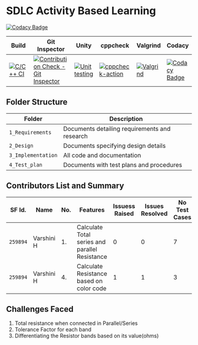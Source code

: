 # **SDLC Activity Based Learning**


[![Codacy Badge](https://app.codacy.com/project/badge/Grade/64b3676768fd4673addceeb5611a9349)](https://www.codacy.com/gh/Annappa259804/MiniProject_C/dashboard?utm_source=github.com&amp;utm_medium=referral&amp;utm_content=Annappa259804/MiniProject_C&amp;utm_campaign=Badge_Grade)

Build | Git Inspector | Unity | cppcheck|Valgrind|Codacy|
------|----------|----|---|------|--------|
|[![C/C++ CI](https://github.com/Annappa259804/MiniProject_C/actions/workflows/c-build.yml/badge.svg)](https://github.com/Annappa259804/MiniProject_C/actions/workflows/c-build.yml)|[![Contribution Check - Git Inspector](https://github.com/Annappa259804/MiniProject_C/actions/workflows/gitinspector.yml/badge.svg)](https://github.com/Annappa259804/MiniProject_C/actions/workflows/gitinspector.yml)  |  [![Unit testing](https://github.com/Annappa259804/MiniProject_C/actions/workflows/unit-test.yml/badge.svg)](https://github.com/Annappa259804/MiniProject_C/actions/workflows/unit-test.yml)    | [![cppcheck-action](https://github.com/Annappa259804/MiniProject_C/actions/workflows/cppcheck.yml/badge.svg)](https://github.com/Annappa259804/MiniProject_C/actions/workflows/cppcheck.yml) |  [![Valgrind](https://github.com/Annappa259804/MiniProject_C/actions/workflows/Valgrind.yml/badge.svg)](https://github.com/Annappa259804/MiniProject_C/actions/workflows/Valgrind.yml)  | [![Codacy Badge](https://app.codacy.com/project/badge/Grade/64b3676768fd4673addceeb5611a9349)](https://www.codacy.com/gh/Annappa259804/MiniProject_C/dashboard?utm_source=github.com&amp;utm_medium=referral&amp;utm_content=Annappa259804/MiniProject_C&amp;utm_campaign=Badge_Grade)    |

## Folder Structure

Folder             | Description
-------------------| -----------------------------------------
`1_Requirements`   | Documents detailing requirements and research
`2_Design`         | Documents specifying design details
`3_Implementation` | All code and documentation
`4_Test_plan`      | Documents with test plans and procedures

## Contributors List and Summary

SF Id. |  Name                  | No.  |  Features                          | Issuess Raised |Issues Resolved|No Test Cases|Test Case Pass
-------|------------------------|------|------------------------------------|----------------|---------------|-------------|--------------
`259894` | Varshini H         |1.    |Calculate Total series and parallel Resistance   |  0            |  0         | 7          | 7      
`259894` | Varshini H            |4.    |Calculate Resistance based on color code |  1            |  1          | 3         | 3       
   
## Challenges Faced 

1.  Total resistance when connected in Parallel/Series
2.  Tolerance Factor for each band
3.  Differentiating the Resistor bands based on its value(ohms)

